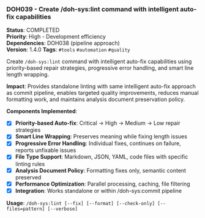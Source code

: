 ### DOH039 - Create /doh-sys:lint command with intelligent auto-fix capabilities

**Status**: COMPLETED  
**Priority**: High - Development efficiency  
**Dependencies**: DOH038 (pipeline approach)  
**Version**: 1.4.0 **Tags**: `#tools` `#automation` `#quality`

Create `/doh-sys:lint` command with intelligent auto-fix capabilities using priority-based repair strategies,
progressive error handling, and smart line length wrapping.

**Impact**: Provides standalone linting with same intelligent auto-fix approach as commit pipeline, enables targeted
quality improvements, reduces manual formatting work, and maintains analysis document preservation policy.

**Components Implemented**:

- [x] **Priority-based Auto-fix**: Critical → High → Medium → Low repair strategies
- [x] **Smart Line Wrapping**: Preserves meaning while fixing length issues
- [x] **Progressive Error Handling**: Individual fixes, continues on failure, reports unfixable issues
- [x] **File Type Support**: Markdown, JSON, YAML, code files with specific linting rules
- [x] **Analysis Document Policy**: Formatting fixes only, semantic content preserved
- [x] **Performance Optimization**: Parallel processing, caching, file filtering
- [x] **Integration**: Works standalone or within /doh-sys:commit pipeline

**Usage**: `/doh-sys:lint [--fix] [--format] [--check-only] [--files=pattern] [--verbose]`
